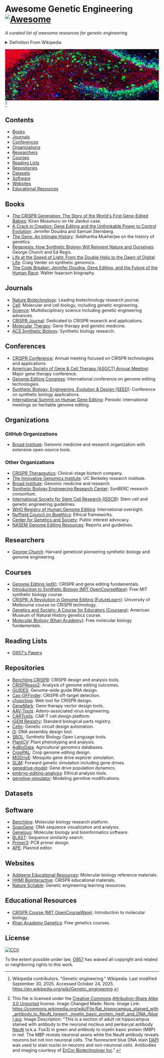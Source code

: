 # Awesome Genetic Engineering [![Awesome](https://awesome.re/badge-flat.svg)](https://awesome.re)

_A curated list of awesome resources for genetic engineering._

<details markdown=1>

<summary> Definition From Wikipedia </summary>

> **Genetic engineering**, also called **genetic modification** or **genetic manipulation**, is the modification and manipulation of an organism's [genes](https://en.wikipedia.org/wiki/Gene "Gene") using [technology](https://en.wikipedia.org/wiki/Technology "Technology"). It is a set of [technologies](https://en.wikipedia.org/wiki/Genetic_engineering_techniques "Genetic engineering techniques") used to change the genetic makeup of cells, including the transfer of genes within and across species boundaries to produce improved or novel [organisms](https://en.wikipedia.org/wiki/Organisms "Organisms"). New [DNA](https://en.wikipedia.org/wiki/DNA "DNA") is obtained by either isolating and copying the genetic material of interest using [recombinant DNA](https://en.wikipedia.org/wiki/Recombinant_DNA "Recombinant DNA") methods or by [artificially synthesising](https://en.wikipedia.org/wiki/Artificial_gene_synthesis "Artificial gene synthesis") the DNA. A construct is usually created and used to insert this DNA into the host organism. The first recombinant DNA molecule was made by [Paul Berg](https://en.wikipedia.org/wiki/Paul_Berg "Paul Berg") in 1972 by combining DNA from the monkey virus [SV40](https://en.wikipedia.org/wiki/SV40 "SV40") with the [lambda virus](https://en.wikipedia.org/wiki/Lambda_phage "Lambda phage"). As well as inserting [genes](https://en.wikipedia.org/wiki/Gene "Gene"), the process can be used to remove, or "[knock out](https://en.wikipedia.org/wiki/Gene_knockout "Gene knockout")", genes. The new DNA can either be inserted randomly or [targeted](https://en.wikipedia.org/wiki/Gene_targeting "Gene targeting") to a specific part of the [genome](https://en.wikipedia.org/wiki/Genome "Genome"). [[1](https://en.wikipedia.org/wiki/Genetic_engineering#cite_note-1)] [^wikipedia_citation]

[^wikipedia_citation]: Wikipedia contributors. "Genetic engineering." Wikipedia. Last modified September 30, 2025. Accessed October 24, 2025. <https://en.wikipedia.org/wiki/Genetic_engineering>.

</details>

![](./assets/genetic_engineering.jpg) [^image_attribution]

[^image_attribution]: This file is licensed under the [Creative Commons](https://en.wikipedia.org/wiki/en:Creative_Commons "w:en:Creative Commons") [Attribution-Share Alike 3.0 Unported](https://creativecommons.org/licenses/by-sa/3.0/deed.en "creativecommons:by-sa/3.0/deed.en") license. Image Changed Made: None. Image Link: <https://commons.wikimedia.org/wiki/File:Rat_hippocampus_stained_with_antibody_to_NeuN_(green),_myelin_basic_protein_(red)_and_DNA_(blue).jpg>. Image Description: "This is a section of adult rat hippocampus stained with antibody to the neuronal nucleus and perikaryal antibody [NeuN](https://en.wikipedia.org/wiki/NeuN "en:NeuN") (a.k.a. Fox3) in green and antibody to myelin basic protein (MBP) in red. The MBP reveals neuronal axons while the NeuN antibody reveals neurons but not non neuronal cells. The fluorescent blue DNA stain [DAPI](https://en.wikipedia.org/wiki/DAPI "en:DAPI") was used to stain nuclei on neurons and non-neuronal cells. Antibodies and imaging courtesy of [EnCor Biotechnology Inc](https://en.wikipedia.org/wiki/EnCor_Biotechnology_Inc "en:EnCor Biotechnology Inc").".

## Contents

- [Books](#books)
- [Journals](#journals)
- [Conferences](#conferences)
- [Organizations](#organizations)
- [Researchers](#researchers)
- [Courses](#courses)
- [Reading Lists](#reading-lists)
- [Repositories](#repositories)
- [Datasets](#datasets)
- [Software](#software)
- [Websites](#websites)
- [Educational Resources](#educational-resources)

## Books

- [The CRISPR Generation: The Story of the World's First Gene-Edited Babies](https://www.amazon.com/CRISPR-Generation-Story-Worlds-Gene-Edited/dp/0358223598): Kiran Musunuru on He Jiankui case.
- [A Crack in Creation: Gene Editing and the Unthinkable Power to Control Evolution](https://www.amazon.com/Crack-Creation-Editing-Unthinkable-Evolution/dp/0544716949): Jennifer Doudna and Samuel Sternberg.
- [The Gene: An Intimate History](https://www.amazon.com/Gene-Intimate-History-Siddhartha-Mukherjee/dp/147673352X): Siddhartha Mukherjee on the history of genetics.
- [Regenesis: How Synthetic Biology Will Reinvent Nature and Ourselves](https://www.amazon.com/Regenesis-Synthetic-Biology-Reinvent-Ourselves/dp/0465075703): George Church and Ed Regis.
- [Life at the Speed of Light: From the Double Helix to the Dawn of Digital Life](https://www.amazon.com/Life-Speed-Light-Double-Digital/dp/0670025402): Craig Venter on synthetic genomics.
- [The Code Breaker: Jennifer Doudna, Gene Editing, and the Future of the Human Race](https://www.amazon.com/Code-Breaker-Jennifer-Editing-Future/dp/1982115858): Walter Isaacson biography.

## Journals

- [Nature Biotechnology](https://www.nature.com/nbt/): Leading biotechnology research journal.
- [Cell](https://www.cell.com/): Molecular and cell biology, including genetic engineering.
- [Science](https://www.science.org/): Multidisciplinary science including genetic engineering advances.
- [CRISPR Journal](https://www.liebertpub.com/journal/crispr): Dedicated to CRISPR research and applications.
- [Molecular Therapy](https://www.cell.com/molecular-therapy-family/molecular-therapy/home): Gene therapy and genetic medicine.
- [ACS Synthetic Biology](https://pubs.acs.org/journal/asbcd6): Synthetic biology research.

## Conferences

- [CRISPR Conference](https://crisprconference.org/): Annual meeting focused on CRISPR technologies and applications.
- [American Society of Gene & Cell Therapy (ASGCT) Annual Meeting](https://annualmeeting.asgct.org/): Major gene therapy conference.
- [Genome Editing Congress](https://www.terrapinn.com/conference/genome-editing/): International conference on genome editing technologies.
- [Synthetic Biology: Engineering, Evolution & Design (SEED)](https://seed.synbiobeta.com/): Conference on synthetic biology applications.
- [International Summit on Human Gene Editing](https://www.nationalacademies.org/): Periodic international meetings on heritable genome editing.

## Organizations

### GitHub Organizations

- [Broad Institute](https://github.com/broadinstitute): Genomic medicine and research organization with extensive open-source tools.

### Other Organizations

- [CRISPR Therapeutics](https://crisprtx.com/): Clinical-stage biotech company.
- [The Innovative Genomics Institute](https://innovativegenomics.org/): UC Berkeley research institute.
- [Broad Institute](https://www.broadinstitute.org/): Genomic medicine and research.
- [Synthetic Biology Engineering Research Center](https://synberc.org/): SynBERC research consortium.
- [International Society for Stem Cell Research (ISSCR)](https://www.isscr.org/): Stem cell and genetic engineering guidelines.
- [WHO Registry of Human Genome Editing](https://www.who.int/groups/expert-advisory-committee-on-developing-global-standards-for-governance-and-oversight-of-human-genome-editing): International oversight.
- [Nuffield Council on Bioethics](https://www.nuffieldbioethics.org/topics/genome-editing): Ethical frameworks.
- [Center for Genetics and Society](https://www.geneticsandsociety.org/): Public interest advocacy.
- [NASEM Genome Editing Resources](https://www.nationalacademies.org/topics/genome-editing): Reports and guidelines.

## Researchers

- [George Church](https://github.com/church-lab): Harvard geneticist pioneering synthetic biology and genome engineering.

## Courses

- [Genome Editing (edX)](https://www.edx.org/): CRISPR and gene editing fundamentals.
- [Introduction to Synthetic Biology (MIT OpenCourseWare)](https://ocw.mit.edu/courses/biological-engineering/): Free MIT synthetic biology course.
- [CRISPR: A Revolution in Genome Editing (FutureLearn)](https://www.futurelearn.com/): University of Melbourne course on CRISPR technology.
- [Genetics and Society: A Course for Educators (Coursera)](https://www.coursera.org/learn/genetics-society): American Museum of Natural History genetics course.
- [Molecular Biology (Khan Academy)](https://www.khanacademy.org/science/ap-biology/gene-expression-and-regulation): Free molecular biology fundamentals.

## Reading Lists

- [O957's Papers](assets/o957_reading_list.md)

## Repositories

- [Benchling CRISPR](https://github.com/benchling/crispr): CRISPR design and analysis tools.
- [CRISPResso2](https://github.com/pinellolab/CRISPResso2): Analysis of genome editing outcomes.
- [GUIDES](https://github.com/pritykinlab/guidescan-cli): Genome-wide guide RNA design.
- [Cas-OFFinder](https://github.com/snugel/cas-offinder): CRISPR off-target detection.
- [chopchop](https://github.com/valenlab/chopchop): Web tool for CRISPR design.
- [GeneMark](https://github.com/davidji99/genemark): Gene therapy vector design tools.
- [AAV-Tools](https://github.com/broadinstitute/aav-tools): Adeno-associated virus engineering.
- [CARTcells](https://github.com/immunotherapy/cart-design): CAR-T cell design platform.
- [iGEM Registry](https://github.com/SynBioHub/synbiohub): Standard biological parts registry.
- [Cello](https://github.com/CIDARLAB/cello): Genetic circuit design automation.
- [j5](https://github.com/TeselaGen/jbei-ice): DNA assembly design tool.
- [SBOL](https://github.com/SynBioDex/pySBOL3): Synthetic Biology Open Language tools.
- [PlantCV](https://github.com/danforthcenter/plantcv): Plant phenotyping and analysis.
- [AgBioData](https://github.com/agbiodata/data-resources): Agricultural genomics databases.
- [CropPAL](https://github.com/croppal/croppal): Crop genome editing design.
- [MGDrivE](https://github.com/MarshallLab/MGDrivE): Mosquito gene drive explorer simulation.
- [SLiM](https://github.com/MesserLab/SLiM): Forward genetic simulation including gene drives.
- [genedrive-model](https://github.com/messerlab/gene-drive-simulations): Gene drive population dynamics.
- [embryo-editing-analysis](https://github.com/ethicsAI/germline-editing): Ethical analysis tools.
- [germline-simulator](https://github.com/genomics/heritability-models): Modeling germline modifications.

## Datasets

## Software

- [Benchling](https://www.benchling.com/): Molecular biology research platform.
- [SnapGene](https://www.snapgene.com/): DNA sequence visualization and analysis.
- [Geneious](https://www.geneious.com/): Molecular biology and bioinformatics software.
- [BLAST](https://blast.ncbi.nlm.nih.gov/): Sequence similarity search.
- [Primer3](https://primer3.org/): PCR primer design.
- [APE](https://jorgensen.biology.utah.edu/wayned/ape/): Plasmid editor.

## Websites

- [Addgene Educational Resources](https://www.addgene.org/mol-bio-reference/): Molecular biology reference materials.
- [HHMI BioInteractive](https://www.biointeractive.org/classroom-resources/crispr-cas-9-mechanism-applications): CRISPR educational materials.
- [Nature Scitable](https://www.nature.com/scitable/topic/genetic-engineering-12/): Genetic engineering learning resources.

## Educational Resources

- [CRISPR Course (MIT OpenCourseWare)](https://ocw.mit.edu/courses/biology/7-016-introductory-biology-fall-2018/): Introduction to molecular biology.
- [Khan Academy Genetics](https://www.khanacademy.org/science/ap-biology/gene-expression-and-regulation): Free genetics courses.

## License

[![CC0](http://mirrors.creativecommons.org/presskit/buttons/88x31/svg/cc-zero.svg)](https://creativecommons.org/publicdomain/zero/1.0/)

To the extent possible under law, [O957](https://github.com/O957) has waived all copyright and related or neighboring rights to this work.

